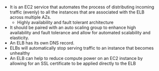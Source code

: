 - It is an EC2 service that automates the process of distributing incoming traffic (evenly) to all the instances that are associated with the ELB across multiple AZs.
  - Highly availability and fault tolerant architecture
- It should be paired with an auto scaling group to enhance high availability and fault tolerance and allow for automated scalability and elasticity.
- An ELB has its own DNS record.
- ELBs will automatically stop serving traffic to an instance that becomes unhealthy
- An ELB can help to reduce compute power on an EC2 instance by allowing for an SSL certificate to be applied directly to the ELB
